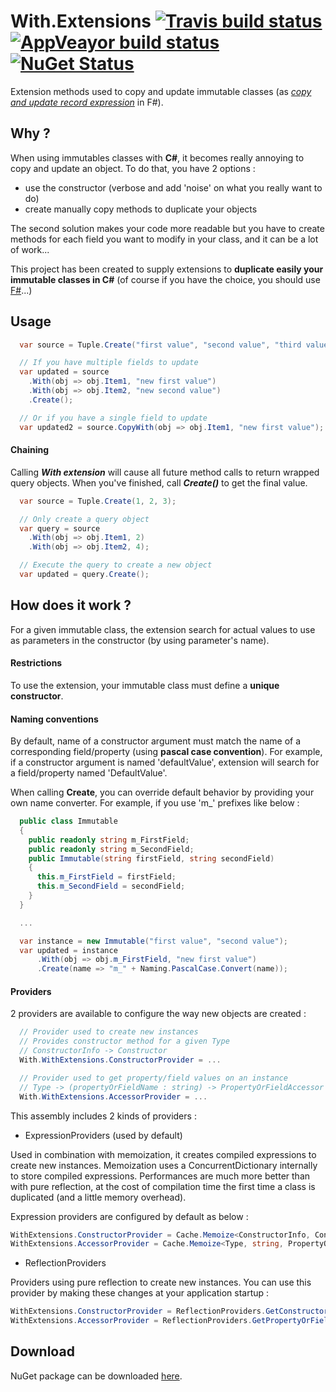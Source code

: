# With.Extensions [![Travis build status](https://travis-ci.org/ehorrent/With.Extensions.svg?branch=master)](https://travis-ci.org/ehorrent/With.Extensions) [![AppVeayor build status](https://ci.appveyor.com/api/projects/status/rrj9mjjjyut92qhj?svg=true)](https://ci.appveyor.com/project/ehorrent/with-extensions) [![NuGet Status](http://img.shields.io/nuget/v/With.Extensions.svg?style=flat)](https://www.nuget.org/packages/With.Extensions/)

Extension methods used to copy and update immutable classes (as [_copy and update record expression_](https://msdn.microsoft.com/en-us/library/dd233184.aspx) in F#).

## Why ?
When using immutables classes with **C#**, it becomes really annoying to copy and update an object. To do that, you have 2 options :
- use the constructor (verbose and add 'noise' on what you really want to do)
- create manually copy methods to duplicate your objects

The second solution makes your code more readable but you have to create methods for each field you want to modify in your class, and it can be a lot of work...

This project has been created to supply extensions to **duplicate easily your immutable classes in C#** (of course if you have the choice, you should use [F#](http://fsharp.org/)...)

## Usage
```C#
  var source = Tuple.Create("first value", "second value", "third value");

  // If you have multiple fields to update
  var updated = source
    .With(obj => obj.Item1, "new first value")
    .With(obj => obj.Item2, "new second value")
    .Create(); 

  // Or if you have a single field to update
  var updated2 = source.CopyWith(obj => obj.Item1, "new first value");
```
#### Chaining
Calling **_With extension_** will cause all future method calls to return wrapped query objects. When you've finished, call **_Create()_** to get the final value.
```C#
  var source = Tuple.Create(1, 2, 3);

  // Only create a query object
  var query = source
    .With(obj => obj.Item1, 2)
    .With(obj => obj.Item2, 4);

  // Execute the query to create a new object
  var updated = query.Create();
```
## How does it work ?
For a given immutable class, the extension search for actual values to use as parameters in the constructor (by using parameter's name).

#### Restrictions
To use the extension, your immutable class must define a **unique constructor**.

#### Naming conventions
By default, name of a constructor argument must match the name of a corresponding field/property (using **pascal case convention**). For example, if a constructor argument is named 'defaultValue', extension will search for a field/property named 'DefaultValue'.

When calling **Create**, you can override default behavior by providing your own name converter.
For example, if you use 'm_' prefixes like below :
```C#
  public class Immutable
  {
    public readonly string m_FirstField;
    public readonly string m_SecondField;
    public Immutable(string firstField, string secondField)
    {
      this.m_FirstField = firstField;
      this.m_SecondField = secondField;
    }
  }

  ...

  var instance = new Immutable("first value", "second value");
  var updated = instance
      .With(obj => obj.m_FirstField, "new first value")
      .Create(name => "m_" + Naming.PascalCase.Convert(name));
```

#### Providers
2 providers are available to configure the way new objects are created :
```C#
  // Provider used to create new instances
  // Provides constructor method for a given Type
  // ConstructorInfo -> Constructor
  With.WithExtensions.ConstructorProvider = ...

  // Provider used to get property/field values on an instance
  // Type -> (propertyOrFieldName : string) -> PropertyOrFieldAccessor
  With.WithExtensions.AccessorProvider = ...
```

This assembly includes 2 kinds of providers :
- ExpressionProviders (used by default)

Used in combination with memoization, it creates compiled expressions to create new instances.
Memoization uses a ConcurrentDictionary internally to store compiled expressions.
Performances are much more better than with pure reflection, at the cost of compilation time the first time a class is duplicated (and a little memory overhead).

Expression providers are configured by default as below :
```C#
WithExtensions.ConstructorProvider = Cache.Memoize<ConstructorInfo, Constructor>(ExpressionProviders.BuildConstructor);
WithExtensions.AccessorProvider = Cache.Memoize<Type, string, PropertyOrFieldAccessor>(ExpressionProviders.BuildPropertyOrFieldAccessor);
```
- ReflectionProviders

Providers using pure reflection to create new instances.
You can use this provider by making these changes at your application startup :

```C#
WithExtensions.ConstructorProvider = ReflectionProviders.GetConstructor;
WithExtensions.AccessorProvider = ReflectionProviders.GetPropertyOrFieldAccessor;
```

## Download
NuGet package can be downloaded [here](https://www.nuget.org/packages/With.Extensions).
